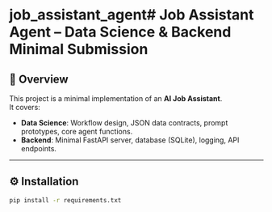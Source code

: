 # job_assistant_agent# Job Assistant Agent – Data Science & Backend Minimal Submission

## 📌 Overview
This project is a minimal implementation of an **AI Job Assistant**.  
It covers:
- **Data Science**: Workflow design, JSON data contracts, prompt prototypes, core agent functions.
- **Backend**: Minimal FastAPI server, database (SQLite), logging, API endpoints.

---

## ⚙️ Installation
```bash
pip install -r requirements.txt